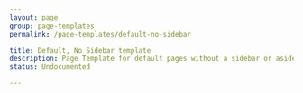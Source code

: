 ```yaml
---
layout: page
group: page-templates
permalink: /page-templates/default-no-sidebar

title: Default, No Sidebar template
description: Page Template for default pages without a sidebar or aside widget area
status: Undocumented

---
```

